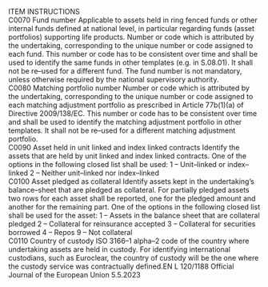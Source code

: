  
ITEM  INSTRUCTIONS  
C0070  Fund number  Applicable to assets held in ring fenced funds or other internal funds defined at national 
level, in particular regarding funds (asset portfolios) supporting life products. 
Number or code which is attributed by the undertaking, corresponding to the unique number 
or code assigned to each fund. This number or code has to be consistent over time and shall 
be used to identify the same funds in other templates (e.g. in S.08.01). It shall not be re–used 
for a different fund. 
The fund number is not mandatory, unless otherwise required by the national supervisory 
authority.  
C0080  Matching portfolio 
number  Number or code which is attributed by the undertaking, corresponding to the unique number 
or code assigned to each matching adjustment portfolio as prescribed in Article 77b(1)(a) of 
Directive 2009/138/EC. This number or code has to be consistent over time and shall be 
used to identify the matching adjustment portfolio in other templates. It shall not be re–used 
for a different matching adjustment portfolio.  
C0090  Asset held in unit linked 
and index linked 
contracts  Identify the assets that are held by unit linked and index linked contracts. One of the options 
in the following closed list shall be used: 
1 – Unit–linked or index–linked 
2 – Neither unit–linked nor index–linked  
C0100  Asset pledged as 
collateral  Identify assets kept in the undertaking’s balance–sheet that are pledged as collateral. For 
partially pledged assets two rows for each asset shall be reported, one for the pledged 
amount and another for the remaining part. One of the options in the following closed 
list shall be used for the asset: 
1 – Assets in the balance sheet that are collateral pledged 
2 – Collateral for reinsurance accepted 
3 – Collateral for securities borrowed 
4 – Repos 
9 – Not collateral  
C0110  Country of custody  ISO 3166–1 alpha–2 code of the country where undertaking assets are held in custody. For 
identifying international custodians, such as Euroclear, the country of custody will be the one 
where the custody service was contractually defined.EN  L 120/1188 Official Journal of the European Union 5.5.2023